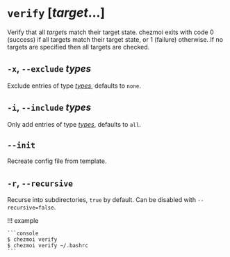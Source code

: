 # `verify` [*target*...]

Verify that all *target*s match their target state. chezmoi exits with code 0
(success) if all targets match their target state, or 1 (failure) otherwise. If
no targets are specified then all targets are checked.

## `-x`, `--exclude` *types*

Exclude entries of type [*types*](../command-line-flags/common.md#available-types),  defaults to `none`.

## `-i`, `--include` *types*

Only add entries of type [*types*](../command-line-flags/common.md#available-types), defaults to `all`.

## `--init`

Recreate config file from template.

## `-r`, `--recursive`

Recurse into subdirectories, `true` by default. Can be disabled with `--recursive=false`.

!!! example

    ```console
    $ chezmoi verify
    $ chezmoi verify ~/.bashrc
    ```

